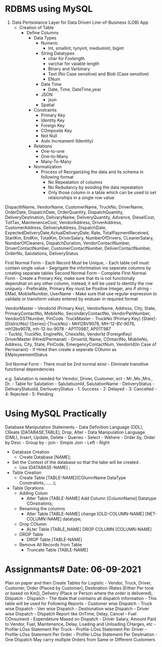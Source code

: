 # RDBMS using MySQL
1. Data Pertsistance Layer for Data Driven Line-of-Business (LOB) App
    - Creation of Table
        - Define Columns
            - Data Types
                - Numeric
                    - Int, smallint, tynyint, mediumint, bigint
                - String Datatypes
                    - char for Foxlength
                    - varchar for vaiable length
                    - Binary and Varbinary
                    - Text (No Case sensitive) and Blob (Case sensitive)
                    - ENum
                - Date Time
                    - Date, Time, DateTime,year
                - JSON 
                    - json
                - Spatial  
            - Constraints
                - Primary Key
                - Identity Key
                - Foreign Key
                - COmposite Key
                - Not Null
                - Auto Increament (Identity)
            - Relations
                - One-to-one
                - One-to-Many
                - Many-To-Many
            - Normalization
                -  Process of Reorganizing the data and its schema in following format
                    - No Repeatation of columns
                    - No Redudancy by avoiding the data repeatation  
                    - Only those column in a table which can be used to set relaionships in a single row value

DispacthName, VendorName, CustomerName, TruckNo, DriverName, OrderDate, DispatchDate, OrderQuantity, DispatchQuantity, DeliveryDestination, DelivaryName, DeliveryQuantity, Advance, DieselCost, TollTax, MaintenenceCost, VendorAddress, DriverAddress, CustomerAddress, DeliveryAddress, DispatchDate, ExpectedDeliveryDate,ActualDeliveryDate, Rate, TotalPaymentReceived, StartKm, EndKm, TotalKm, DriverSalary, NumberOfDrivers, CLeanerSalary, NumberOfCleaners, DispatchDuration, VendorContactNumber, DriverContactNumber, CustomerContactNumber, DeliverContactNumber, OrderNo, Salutations, DeliveryStatus

First Normal Form
    - Each Record Must be Unique, 
    - Each table cell must contain single value
    - Segrigate the infortmation ins seperate columns by creating separate tables
Second Normal Form
    - Complete FIrst Normal Form
    - Create a Primary Key, make sure that its is not functionaly dependnat on any other column, instead, it will be used to identity the row uniquely
        - Preferable, Primary Key must be Positive Integer, ans if string
            - EMail, MobileNumber, UserName
                - Make sure that use regular expression to validate or transform values entered by enduser in required format

VendorMaster
    - VendorId (Primary Key), VendorName, Address, City, State, PrimaryContactNo, MobileNo, SecondaryContactNo, VendorPanNumber, VendorGSTNumber, PinCode.
TruckMaster
    - TruckNo (Primary Key) [State]-[DistrictNo]-[Series]-[TruckNo]
        - MH12BV9078, MH-12-BV-9076, mh12bv9078, mh-12-bv-9078
        - AP1T0987, AP01T987           
    - TuckId, TruckNo, EngineNo, ChesisNo, VendorId (ForeignKey)
DriverMaster (Hired/Permanat)
    - DriverId, Name, COntactNo, MobileNo, Address, City, State, PinCode, EmergencyContactNum, VendorId(In Case of Permanant)
    - If Hired then create a seperate COlumn as EMployeementStatus         

3rd Normal Form
    - There must be 2nd normal exist
    - Eliminate transitive functional dependencies

e.g. Salutation is needed for Vemdor, Driver, Customer, ect
    - Mr.,Ms.,Mrs., Dr.
        - Table for Salutation
            - SalutatiuonId, SalutationName
    - DeliveryStatus
        - DelivaryStatusId, DerliuveryStatus
            - 1: Success
            - 2: Delayed
            - 3: Cancelled
            - 4: Rejected
            - 5: Pending        


# Using MySQL Practically
 Database Manipulation Statements
    - Data Definition Language (DDL), CReate [DATABASE,TABLE], Drop, Alter
    - Data Manipulation Language (DML), Insert, Update, Delete
    - Queries
        - Select
            - Wehere
            - Order by, Order by Desc
            - Group by
            - join
                - Simple Join
                - Left
                - Right


- Database Creation
    - Create Database [NAME];
- Set the Context of the database so that the tabe will be created  .   
    - Use [DATABASE-NAME]    ;
- Table Creation
    - Create Table [TABLE-NAME](COlumnName DataType Constratints,.......);
- Table Oprations
    - Adding Colum
        - Alter Table [TABLE-NAME] Add Column [ColumnName] Datatype COnstratints;
    - Renaming the columns
        - Alter Table [TABLE-NAME] change [OLD-COLUMN-NAME] [NET-COLUMN-NAME] datatype;
    - Drop COlumn
        - ALter Table [TABLE_NAME] DROP COLUMN [COLUMN-NAME]
    - DROP Table
        - DROP Table [TABLE-NAME]
    - Remove All Records from Table
        - Truncate Table [TABLE-NAME]


# Assignmants# Date: 06-09-2021

Plan on paper and then Create Tables for Logistic
    - Vendor, Truck, Driver, Customer, Order (Placed by Customer), Destination (Rates [Either Per tone or based on Km]), Delivery (Place or Person where the order is delivered), DIspatch
        - DIspatch
            - The tbale that cointains all dispatch information
            - This table will be used for Following Reports
                - Customer wise Dispatch
                - Truck wise Dispatch
                - Ven wise Dispatch
                - Destionation wise Dispatch
                - Driver wise Dispatch
                - DIspatch Report like OnTime, Delay, Cancel
                - Fuel COnsumerd
                - Expendeture Mased on Dispatch
                    - Driver Salary, Amount Paid to Vendor, Fuel, Maintenence, Delay, Loading and Unloading CHarges, etc
                - Profile-LOss Statement Per Truck
                - Profile-LOss Statement Per Driver
                - Profile-LOss Statement Per Order
                - Profile-LOss Statement Per Desitnation
            - One DIspatch May carry multiple Orders from Same or DIfferent Customers          

